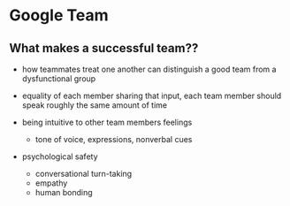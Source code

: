 # Google Team

## What makes a successful team??

- how teammates treat one another can distinguish a good team from a dysfunctional group

- equality of each member sharing that input, each team member should speak roughly the same amount of time

- being intuitive to other team members feelings 
  - tone of voice, expressions, nonverbal cues

- psychological safety 
  - conversational turn-taking
  - empathy
  - human bonding